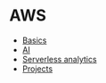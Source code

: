 # AWS
- [Basics](1.Basics/README.md)
- [AI](2.AI/README.md)
- [Serverless analytics](https://drive.google.com/drive/u/0/folders/1lsuWQwYVsdEnm_73_yHJQOyJuuMkNYRv)
- [Projects](1.Basics/3.Projects/README.md)
